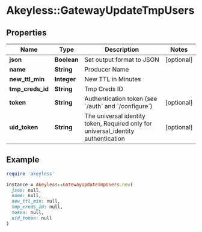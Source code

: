 # Akeyless::GatewayUpdateTmpUsers

## Properties

| Name | Type | Description | Notes |
| ---- | ---- | ----------- | ----- |
| **json** | **Boolean** | Set output format to JSON | [optional] |
| **name** | **String** | Producer Name |  |
| **new_ttl_min** | **Integer** | New TTL in Minutes |  |
| **tmp_creds_id** | **String** | Tmp Creds ID |  |
| **token** | **String** | Authentication token (see &#x60;/auth&#x60; and &#x60;/configure&#x60;) | [optional] |
| **uid_token** | **String** | The universal identity token, Required only for universal_identity authentication | [optional] |

## Example

```ruby
require 'akeyless'

instance = Akeyless::GatewayUpdateTmpUsers.new(
  json: null,
  name: null,
  new_ttl_min: null,
  tmp_creds_id: null,
  token: null,
  uid_token: null
)
```

